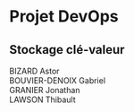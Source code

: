 Projet DevOps
=============

## Stockage clé-valeur ##

BIZARD Astor  
BOUVIER-DENOIX Gabriel  
GRANIER Jonathan  
LAWSON Thibault  
